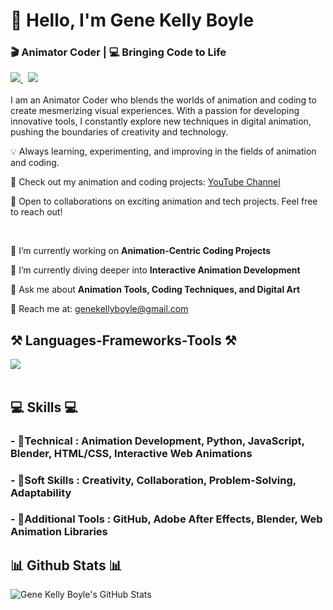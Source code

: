<h1 align="left">👋 Hello, I'm Gene Kelly Boyle</h1>
<h3 align="left">🎬 Animator Coder | 💻 Bringing Code to Life</h3>

<div align="left"> 
  <a href="mailto:genekellyboyle@gmail.com" target="_blank">
    <img src="https://img.shields.io/badge/Gmail-D14836?style=for-the-badge&logo=gmail&logoColor=white" target="_blank" />
  </a>   
  &nbsp;
  <a href="https://www.youtube.com/@genekellyboyle" target="_blank">
    <img src="https://img.shields.io/badge/YouTube-FF0000?style=for-the-badge&logo=youtube&logoColor=white" target="_blank" />
  </a>
</div>

<br> 
I am an Animator Coder who blends the worlds of animation and coding to create mesmerizing visual experiences. With a passion for developing innovative tools, I constantly explore new techniques in digital animation, pushing the boundaries of creativity and technology.

💡 Always learning, experimenting, and improving in the fields of animation and coding.

🎥 Check out my animation and coding projects: [YouTube Channel](https://www.youtube.com/@genekellyboyle)

🤝 Open to collaborations on exciting animation and tech projects. Feel free to reach out!

<br> 

<div align="left">
 
 🔭 I’m currently working on **Animation-Centric Coding Projects**
 
 🌱 I’m currently diving deeper into **Interactive Animation Development**

💬 Ask me about **Animation Tools, Coding Techniques, and Digital Art**

📧 Reach me at: genekellyboyle@gmail.com

 </div>

<h2 align="left">⚒️ Languages-Frameworks-Tools ⚒️</h2>
<div align="left">
    <img src="https://skillicons.dev/icons?i=python,js,html,css,blender,github,vscode" /><br>
</div>

<br/>

<div align="left">
    <h2 align="left">💻 Skills 💻</h2>
        <h3>- 📕Technical : Animation Development, Python, JavaScript, Blender, HTML/CSS, Interactive Web Animations</h3>
        <h3>- 📗Soft Skills :  Creativity, Collaboration, Problem-Solving, Adaptability</h3>
        <h3>- 📙Additional Tools : GitHub, Adobe After Effects, Blender, Web Animation Libraries</h3>

 </div>


<h2 align="left">📊 Github Stats 📊</h2>

![Gene Kelly Boyle's GitHub Stats](https://github-readme-stats.vercel.app/api?username=genekellyboyle&show_icons=true&theme=radical)
